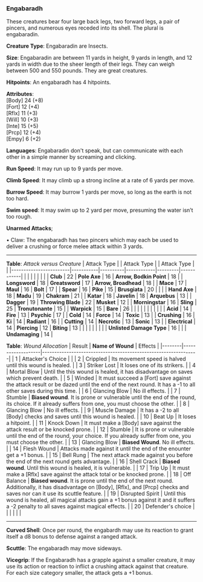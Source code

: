 ### Engabaradh
These creatures bear four large back legs, two forward legs, a pair of pincers, and numerous eyes receded into its shell. The plural is engabaradin.

**Creature Type**: Engabaradin are Insects.

**Size**: Engabaradin are between 11 yards in height, 9 yards in length, and 12 yards in width due to the sheer length of their legs. They can weigh between 500 and 550 pounds. They are great creatures.

**Hitpoints**: An engabaradh has 4 hitpoints.

**Attributes**:  
[Body] 24 (+8)  
[Fort] 12 (+4)  
[Rflx] 11 (+3)  
[Will] 10 (+3)  
[Inte] 15 (+5)  
[Prcp] 12 (+4)  
[Empy] 6 (+2)  

**Languages**: Engabaradin don't speak, but can communicate with each other in a simple manner by screaming and clicking.

**Run Speed**: It may run up to 9 yards per move.

**Climb Speed**: It may climb up a strong incline at a rate of 6 yards per move.

**Burrow Speed**: It may burrow 1 yards per move, so long as the earth is not too hard.

**Swim speed**: It may swim up to 2 yard per move, presuming the water isn’t too rough.

**Unarmed Attacks**;

 • Claw: The engabaradh has two pincers which may each be used to deliver a crushing or force melee attack within 3 yards.

---------------------

**Table**: *Attack versus Creature*
| Attack Type            |           | Attack Type  |        | Attack Type |         |
|------------------------|-----------|----------|------------|---------|------------|
|                        |          |            |         |            |         |
| **Club**                   | 22   | **Pole Axe** | 16     | **Arrow, Bodkin Point**    | 18    |
| **Longsword**              | 18    | **Greatsword** | 17  | **Arrow, Broadhead**       | 18    |
| **Mace**                   | 17    | **Maul** | 16        | **Bolt** | 17    |
| **Spear**                  | 16     | **Pike** | 15       | **Brusgiata** | 20     |  |     |
| **Hand Axe**               | 18     | **Madu**   | 19      | **Chakram** | 21    |
| **Katar**                  | 18     | **Javelin**         | 18    | **Arquebus** | 13    |
| **Dagger**                 | 19     | **Throwing Blade**  | 22    | **Musket** | 12    |
| **Morningstar**            | 16     | **Sling**           | 25    | **Tronutonante** | 15    |
| **Warpick**                | 15     | **Bare**         | 26  |  |     |
|                        |           |          |            |         |            |
| **Acid**                   | 14     | **Fire** | 13     | **Psychic** | 17     |
| **Cold**                   | 14     | **Force** | 14     | **Toxic**  | 13     |
| **Crushing**               | 16     | **Ki** | 14     | **Radiant** | 16     |
| **Cutting**                | 14     | **Necrotic** | 13     | **Sonic** | 13    |
| **Electrical**             | 14     | **Piercing** | 12     | **Biting** | 13    |
|                            |        |              |        |            |       |
| **Unlisted Damage Type** | 16 |    |     | **Undamaging** | 14 |

**Table**: *Wound Allocation*
| Result | **Name of Wound** | Effects                                                        |
|--------|-------------------|----------------------------------------------------------------|
|   1    | Attacker's Choice |                                                                |
|   2    | Crippled          | Its movement speed is halved until this wound is healed.      |
|   3    | Striker Lost      | It loses one of its strikers. |
|   4    | Mortal Blow       | Until the this wound is healed, it has disadvantage on saves which prevent death. |
|   5    | Winded       | It must succeed a [Fort] save against the attack result or be dazed until the end of the next round. It has a -1 to all other saves during this time. |
|   6    | Glancing Blow     | No ill effects. |
|   7    | Stumble           | **Biased wound**. It is prone or vulnerable until the end of the round, its choice. If it already suffers from one, you must choose the other. |
|   8    | Glancing Blow     | No ill effects. |
|   9    | Muscle Damage     | It has a -2 to all [Body] checks and saves until this wound is healed. |
|   10   | Beat Up           | It loses a hitpoint. |
|   11   | Knock Down | It must make a [Body] save against the attack result or be knocked prone. |
|   12   | Stumble | It is prone or vulnerable until the end of the round, your choice. If you already suffer from one, you must choose the other. |
|   13   | Glancing Blow | **Biased Wound**. No ill effects. |
|   14   | Flesh Wound | Attacks made against it until the end of the enounter get a +1 bonus. |
|   15   | Bell Rung | The next attack made against you before the end of the next round gets advantage.  |
|   16   | Shell Crack | **Biased wound**. Until this wound is healed, it is vulnerable. |
|   17   | Trip Up     | It must make a [Rflx] save against the attack total or be knocked prone.                                  |
|   18   | Off Balance | **Biased wound**. It is prone until the end of the next round. Additionally, it has disadvantage on [Body], [Rflx], and [Prcp] checks and saves nor can it use its scuttle feature.  |
|   19   | Disrupted Spirit | Until this wound is healed, all magical attacks gain a +1 bonus against it and it suffers a -2 penalty to all saves against magical effects. |
|   20   | Defender's choice |                                   |
|        |                                                |                                   |

---------------------

**Curved Shell**: Once per round, the engabardh may use its reaction to grant itself a d8 bonus to defense against a ranged attack.

**Scuttle**: The engabaradh may move sideways.

**Vicegrip**: If the Engabaradh has a grapple against a smaller creature, it may use its action or reaction to inflict a crushing attack against that creature. For each size category smaller, the attack gets a +1 bonus.
